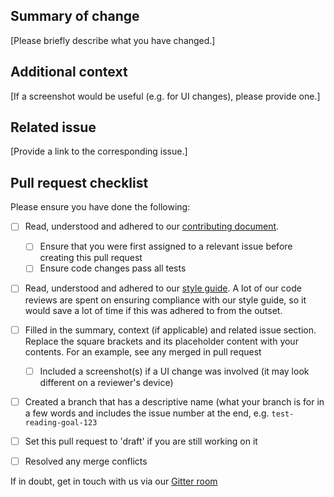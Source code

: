 ## Summary of change

[Please briefly describe what you have changed.]

## Additional context

[If a screenshot would be useful (e.g. for UI changes), please provide one.]

## Related issue

[Provide a link to the corresponding issue.]

## Pull request checklist

Please ensure you have done the following:

- [ ] Read, understood and adhered to our [contributing document](https://github.com/knjk04/book-project/blob/master/CONTRIBUTING.md).
  - [ ] Ensure that you were first assigned to a relevant issue before creating this pull request
  - [ ] Ensure code changes pass all tests

- [ ] Read, understood and adhered to our [style guide](https://github.com/knjk04/book-project/blob/master/STYLEGUIDE.md). A lot of our code reviews are spent on ensuring compliance with our style guide, so it would save a lot of time if this was adhered to from the outset. 

- [ ] Filled in the summary, context (if applicable) and related issue section. Replace the square brackets and its placeholder content with your contents. For an example, see any merged in pull request
  - [ ] Included a screenshot(s) if a UI change was involved (it may look different on a reviewer's device)

- [ ] Created a branch that has a descriptive name (what your branch is for in a few words and includes the issue number at the end, e.g. `test-reading-goal-123`

- [ ] Set this pull request to 'draft' if you are still working on it

- [ ] Resolved any merge conflicts

If in doubt, get in touch with us via our [Gitter room](https://gitter.im/book-project-community/community)
